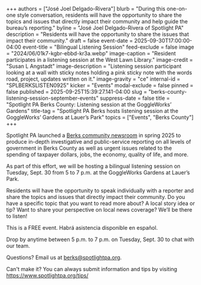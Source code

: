 +++
authors = ["José Joel Delgado-Rivera"]
blurb = "During this one-on-one style conversation, residents will have the opportunity to share the topics and issues that directly impact their community and help guide the bureau’s reporting."
byline = "José Joel Delgado-Rivera of Spotlight PA"
description = "Residents will have the opportunity to share the issues that impact their community."
draft = false
event-date = 2025-09-30T17:00:00-04:00
event-title = "Bilingual Listening Session"
feed-exclude = false
image = "2024/06/01k7-kgbr-ebbd-kr3a.webp"
image-caption = "Resident participates in a listening session at the West Lawn Library."
image-credit = "Susan L Angstadt"
image-description = "Listening session participant looking at a wall with sticky notes holding a pink sticky note with the words road, project, updates written on it."
image-gravity = "ce"
internal-id = "SPLBERKSLISTEN0925"
kicker = "Events"
modal-exclude = false
pinned = false
published = 2025-09-25T15:39:27.141-04:00
slug = "berks-county-listening-session-september-events"
suppress-date = false
title = "Spotlight PA Berks County: Listening session at the GoggleWorks’ Gardens"
title-tag = "Spotlight PA Berks hosts listening session at the GoggleWorks’ Gardens at Lauer’s Park"
topics = ["Events", "Berks County"]
+++

Spotlight PA launched a <a href="https://www.spotlightpa.org/berks">Berks community newsroom</a> in spring 2025 to produce in-depth investigative and public-service reporting on all levels of government in Berks County as well as urgent issues related to the spending of taxpayer dollars, jobs, the economy, quality of life, and more.

As part of this effort, we will be hosting a bilingual listening session on Tuesday, Sept. 30 from 5 to 7 p.m. at the GoggleWorks Gardens at Lauer’s Park.

Residents will have the opportunity to speak individually with a reporter and share the topics and issues that directly impact their community. Do you have a specific topic that you want to read more about? A local story idea or tip? Want to share your perspective on local news coverage? We’ll be there to listen!

This is a FREE event. Habrá asistencia disponible en español.

Drop by anytime between 5 p.m. to 7 p.m. on Tuesday, Sept. 30 to chat with our team.

Questions? Email us at <a href="mailto:berks@spotlightpa.org">berks@spotlightpa.org</a>.

Can&#39;t make it? You can always submit information and tips by visiting <a href="https://www.spotlightpa.org/tips/">https://www.spotlightpa.org/tips/</a><u></u>

